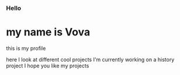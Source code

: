 ### Hello



# my name is Vova

this is my profile

here I look at different cool projects
I'm currently working on a history project
I hope you like my projects
